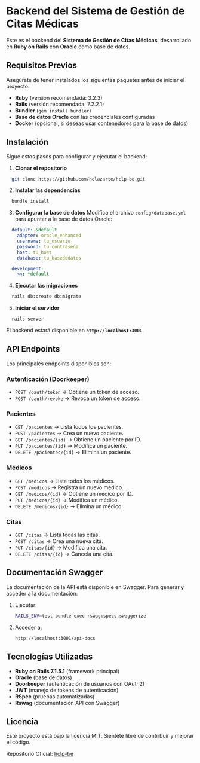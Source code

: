 # Backend del Sistema de Gestión de Citas Médicas

Este es el backend del **Sistema de Gestión de Citas Médicas**, desarrollado en **Ruby on Rails** con **Oracle** como base de datos.

## Requisitos Previos

Asegúrate de tener instalados los siguientes paquetes antes de iniciar el proyecto:

- **Ruby** (versión recomendada: 3.2.3)
- **Rails** (versión recomendada: 7.2.2.1)
- **Bundler** (`gem install bundler`)
- **Base de datos Oracle** con las credenciales configuradas
- **Docker** (opcional, si deseas usar contenedores para la base de datos)

## Instalación

Sigue estos pasos para configurar y ejecutar el backend:

1. **Clonar el repositorio**

```bash
  git clone https://github.com/hclazarte/hclp-be.git
```

2. **Instalar las dependencias**

```bash
  bundle install
```

3. **Configurar la base de datos**
   Modifica el archivo `config/database.yml` para apuntar a la base de datos Oracle:

```yaml
  default: &default
    adapter: oracle_enhanced
    username: tu_usuario
    password: tu_contraseña
    host: tu_host
    database: tu_basededatos

  development:
    <<: *default
```

4. **Ejecutar las migraciones**

```bash
  rails db:create db:migrate
```

5. **Iniciar el servidor**

```bash
  rails server
```

El backend estará disponible en **`http://localhost:3001`**.

## API Endpoints

Los principales endpoints disponibles son:

### Autenticación (Doorkeeper)

- `POST /oauth/token` → Obtiene un token de acceso.
- `POST /oauth/revoke` → Revoca un token de acceso.

### Pacientes

- `GET /pacientes` → Lista todos los pacientes.
- `POST /pacientes` → Crea un nuevo paciente.
- `GET /pacientes/{id}` → Obtiene un paciente por ID.
- `PUT /pacientes/{id}` → Modifica un paciente.
- `DELETE /pacientes/{id}` → Elimina un paciente.

### Médicos

- `GET /medicos` → Lista todos los médicos.
- `POST /medicos` → Registra un nuevo médico.
- `GET /medicos/{id}` → Obtiene un médico por ID.
- `PUT /medicos/{id}` → Modifica un médico.
- `DELETE /medicos/{id}` → Elimina un médico.

### Citas

- `GET /citas` → Lista todas las citas.
- `POST /citas` → Crea una nueva cita.
- `PUT /citas/{id}` → Modifica una cita.
- `DELETE /citas/{id}` → Cancela una cita.

## Documentación Swagger

La documentación de la API está disponible en Swagger. Para generar y acceder a la documentación:

1. Ejecutar:
   ```bash
   RAILS_ENV=test bundle exec rswag:specs:swaggerize
   ```
2. Acceder a:
   ```
   http://localhost:3001/api-docs
   ```

## Tecnologías Utilizadas

- **Ruby on Rails 7.1.5.1** (framework principal)
- **Oracle** (base de datos)
- **Doorkeeper** (autenticación de usuarios con OAuth2)
- **JWT** (manejo de tokens de autenticación)
- **RSpec** (pruebas automatizadas)
- **Rswag** (documentación API con Swagger)

## Licencia

Este proyecto está bajo la licencia MIT. Siéntete libre de contribuir y mejorar el código.

Repositorio Oficial: [hclp-be](https://github.com/hclazarte/hclp-be)

